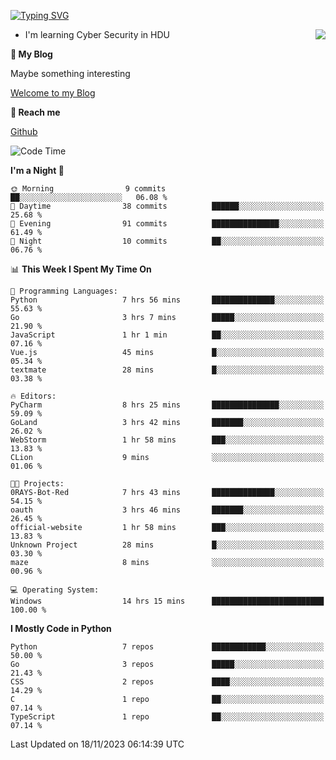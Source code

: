 [![Typing SVG](https://readme-typing-svg.herokuapp.com?font=Fira+Code&pause=1000&random=false&width=450&height=60&lines=Hello+%F0%9F%91%8B%F0%9F%8F%BB;I'm+JBNRZ)](https://git.io/typing-svg)

<a href="#">
  <img align="right" src="https://github-readme-stats.vercel.app/api?username=JBNRZ&show_icons=true&bg_color=15,f2f7fd,E0EAFC" />
</a>

- I'm learning Cyber Security in HDU

 **🌱 My Blog**

Maybe something interesting

[Welcome to my Blog](https://jbnrz.com.cn/)

 **💬 Reach me** 

[Github](https://github.com/JBNRZ)


<!--START_SECTION:waka-->
![Code Time](http://img.shields.io/badge/Code%20Time-93%20hrs%2034%20mins-blue)

**I'm a Night 🦉** 

```text
🌞 Morning                9 commits           ██░░░░░░░░░░░░░░░░░░░░░░░   06.08 % 
🌆 Daytime                38 commits          ██████░░░░░░░░░░░░░░░░░░░   25.68 % 
🌃 Evening                91 commits          ███████████████░░░░░░░░░░   61.49 % 
🌙 Night                  10 commits          ██░░░░░░░░░░░░░░░░░░░░░░░   06.76 % 
```


📊 **This Week I Spent My Time On** 

```text
💬 Programming Languages: 
Python                   7 hrs 56 mins       ██████████████░░░░░░░░░░░   55.63 % 
Go                       3 hrs 7 mins        █████░░░░░░░░░░░░░░░░░░░░   21.90 % 
JavaScript               1 hr 1 min          ██░░░░░░░░░░░░░░░░░░░░░░░   07.16 % 
Vue.js                   45 mins             █░░░░░░░░░░░░░░░░░░░░░░░░   05.34 % 
textmate                 28 mins             █░░░░░░░░░░░░░░░░░░░░░░░░   03.38 % 

🔥 Editors: 
PyCharm                  8 hrs 25 mins       ███████████████░░░░░░░░░░   59.09 % 
GoLand                   3 hrs 42 mins       ███████░░░░░░░░░░░░░░░░░░   26.02 % 
WebStorm                 1 hr 58 mins        ███░░░░░░░░░░░░░░░░░░░░░░   13.83 % 
CLion                    9 mins              ░░░░░░░░░░░░░░░░░░░░░░░░░   01.06 % 

🐱‍💻 Projects: 
0RAYS-Bot-Red            7 hrs 43 mins       ██████████████░░░░░░░░░░░   54.15 % 
oauth                    3 hrs 46 mins       ███████░░░░░░░░░░░░░░░░░░   26.45 % 
official-website         1 hr 58 mins        ███░░░░░░░░░░░░░░░░░░░░░░   13.83 % 
Unknown Project          28 mins             █░░░░░░░░░░░░░░░░░░░░░░░░   03.30 % 
maze                     8 mins              ░░░░░░░░░░░░░░░░░░░░░░░░░   00.96 % 

💻 Operating System: 
Windows                  14 hrs 15 mins      █████████████████████████   100.00 % 
```

**I Mostly Code in Python** 

```text
Python                   7 repos             ████████████░░░░░░░░░░░░░   50.00 % 
Go                       3 repos             █████░░░░░░░░░░░░░░░░░░░░   21.43 % 
CSS                      2 repos             ████░░░░░░░░░░░░░░░░░░░░░   14.29 % 
C                        1 repo              ██░░░░░░░░░░░░░░░░░░░░░░░   07.14 % 
TypeScript               1 repo              ██░░░░░░░░░░░░░░░░░░░░░░░   07.14 % 
```




 Last Updated on 18/11/2023 06:14:39 UTC
<!--END_SECTION:waka-->
